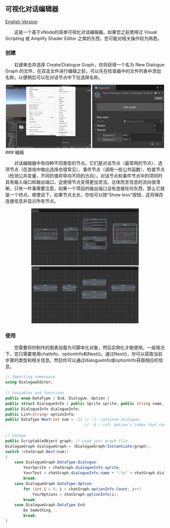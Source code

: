 ## 可视化对话编辑器

[English Version](README.md)

&emsp;&emsp;这是一个基于xNode的简单可视化对话编辑器。如果您之前使用过 Visual Scripting 或 Amplify Shader Editor 之类的东西，您可能对相关操作较为熟悉。

### 创建

&emsp;&emsp;右键单击并选择 Create/Dialogue Graph，你将获得一个名为 New Dialogue Graph 的文件。在双击文件进行编辑之前，可以先在检查器中的文件列表中添加名称，以便稍后可以在对话节点中下拉选择名称。

<center class="half">
<img src="image-20241030163037943.png" height = 200/>
<img src="image-20241030162836377.png" height = 200/>
</center>
### 编辑

&emsp;&emsp;对话编辑器中有四种不同类型的节点。它们是对话节点（最常用的节点）、选项节点（在游戏中做出选择也很常见）、事件节点（调用一些公共函数）、检查节点（检测公共变量，不同的值将导向不同的方向）。对话节点和事件节点中的项同时具有输入端口和输出端口，这使得节点变得更加灵活。总体而言信息的流向很清晰，只有一件事需要注意，如果一个项目的输出端口没有连接任何东西，那么它就是一个终点。顺便说下，如果节点太长，你也可以按“Show less”按钮，这将保存连接信息并显示所有节点。

<center class="half">
<img src="image-20241030163615430.png" height = 180/>
<img src="image-20241030164630060.png" height = 180/>
</center>

### 使用

&emsp;&emsp;您需要将你制作的图表加载为可脚本化对象，然后实例化才能使用。一般情况下，您只需要使用chatInfo、optionInfo和Next()。通过Next()，你可以获取当前步骤的类型和相关信息。然后你可以通过dialogueInfo或optionInfo获取相应的信息。

```C#
// Importing namespace
using DialogueEditor;

// Variables and functions
public enum DataType { End, Dialogue, Option }
public struct DialogueInfo { public Sprite sprite; public string name, context; }
public DialogueInfo dialogueInfo; 
public List<string> optionInfo;
public DataType Next(int num = -1) // -1: continue dialogue, 
                                   //  0 ~ inf: option's index that choiced

// Useage
public ScriptableObject graph; // Load your graph file
DialogueGraph dialogueGraph = (DialogueGraph)Instantiate(graph);
switch (chatGraph.Next(num))
{
    case DialogueGraph.DataType.Dialogue:
        YourSprite = chatGraph.dialogueInfo.sprite;
        YourText = chatGraph.dialogueInfo.name + ":\n" + chatGraph.dialogueInfo.context;
        break;
    case DialogueGraph.DataType.Option:
        for (int i = 0; i < chatGraph.optionInfo.Count; i++) 
            YourOptions = chatGraph.optionInfo[i];
        break;
    case DialogueGraph.DataType.End:
        Do Something...
        break;
}
```
